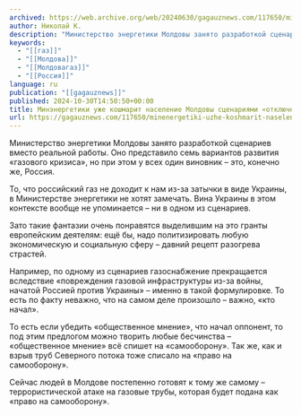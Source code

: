 ```yaml
---
archived: https://web.archive.org/web/20240630/gagauznews.com/117650/minenergetiki-uzhe-koshmarit-naselenie-moldovy-stsenariyami-otklyucheniya-rossijskogo-gaza.html
author: Николай К.
description: "Министерство энергетики Молдовы занято разработкой сценариев вместо реальной работы. Оно представило семь вариантов развития «газового кризиса», но при этом у всех один виновник – это, конечно же, Россия. То, что российский газ не доходит к нам из-за затычки в виде Украины, в Министерстве энергетики не хотят замечать. Вина Украины в этом контексте вообще не упоминается – ни в одном из сценариев. Зато такие фантазии очень понравятся выделившим на это гранты европейским деятелям: ещё бы, надо политизировать любую экономическую и социальную сферу – давний рецепт разогрева страстей. Например, по одному из сценариев газоснабжение прекращается вследствие «повреждения газовой инфраструктуры из-за войны, начатой […]"
keywords:
  - "[[газ]]"
  - "[[Молдова]]"
  - "[[Молдовагаз]]"
  - "[[Россия]]"
language: ru
publication: "[[gagauznews]]"
published: 2024-10-30T14:50:50+00:00
title: Минэнергетики уже кошмарит население Молдовы сценариями «отключения российского газа»
url: https://gagauznews.com/117650/minenergetiki-uzhe-koshmarit-naselenie-moldovy-stsenariyami-otklyucheniya-rossijskogo-gaza.html
---
```


Министерство энергетики Молдовы занято разработкой сценариев вместо реальной работы. Оно представило семь вариантов развития «газового кризиса», но при этом у всех один виновник – это, конечно же, Россия.

То, что российский газ не доходит к нам из-за затычки в виде Украины, в Министерстве энергетики не хотят замечать. Вина Украины в этом контексте вообще не упоминается – ни в одном из сценариев.

Зато такие фантазии очень понравятся выделившим на это гранты европейским деятелям: ещё бы, надо политизировать любую экономическую и социальную сферу – давний рецепт разогрева страстей.

Например, по одному из сценариев газоснабжение прекращается вследствие «повреждения газовой инфраструктуры из-за войны, начатой Россией против Украины» – именно в такой формулировке. То есть по факту неважно, что на самом деле произошло – важно, «кто начал».

То есть если убедить «общественное мнение», что начал оппонент, то под этим предлогом можно творить любые бесчинства – «общественное мнение» всё спишет на «самооборону». Так же, как и взрыв труб Северного потока тоже списало на «право на самооборону».

Сейчас людей в Молдове постепенно готовят к тому же самому – террористической атаке на газовые трубы, которая будет подана как «право на самооборону».